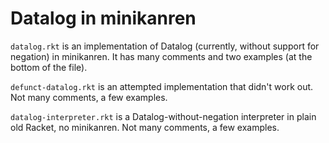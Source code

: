 # Datalog in minikanren

`datalog.rkt` is an implementation of Datalog (currently, without support for
negation) in minikanren. It has many comments and two examples (at the bottom of
the file).

`defunct-datalog.rkt` is an attempted implementation that didn't work out. Not
many comments, a few examples.

`datalog-interpreter.rkt` is a Datalog-without-negation interpreter in plain old
Racket, no minikanren. Not many comments, a few examples.
